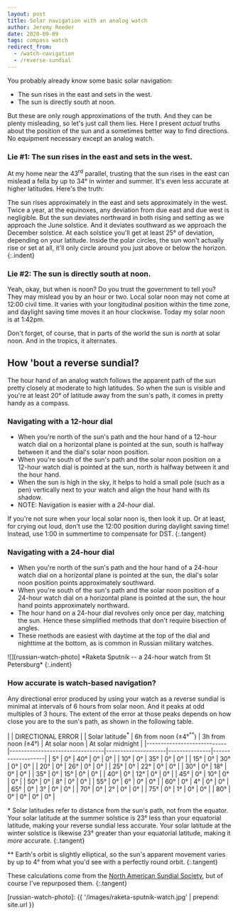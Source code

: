 ```yaml
---
layout: post
title: Solar navigation with an analog watch
author: Jeremy Reeder
date: 2020-09-09
tags: compass watch
redirect_from:
  - /watch-navigation
  - /reverse-sundial
---
```


You probably already know some basic solar navigation:
- The sun rises in the east and sets in the west.
- The sun is directly south at noon.

But these are only rough approximations of the truth. And they can be plenty
misleading, so let's just call them lies. Here I present _actual_ truths about
the position of the sun and a sometimes better way to find directions. No
equipment necessary except an analog watch.

### Lie #1: The sun rises in the east and sets in the west.

At my home near the 43<sup>rd</sup> parallel, trusting that the sun rises in
the east can mislead a fella by up to 34° in winter and summer. It's even less
accurate at higher latitudes. Here's the truth:

The sun rises approximately in the east and sets approximately in the west.
Twice a year, at the equinoxes, any deviation from due east and due west is
negligible.  But the sun deviates northward in both rising and setting as we
approach the June solstice.  And it deviates southward as we approach the
December solstice.  At each solstice you'll get at least 25° of deviation,
depending on your latitude.  Inside the polar circles, the sun won't actually
rise or set at all, it'll only circle around you just above or below the
horizon.
{:.indent}

### Lie #2: The sun is directly south at noon.

Yeah, okay, but when is noon? Do you trust the government to tell you? They may
mislead you by an hour or two. Local solar noon may not come at 12:00 civil
time. It varies with your longitudinal position within the time zone, and
daylight saving time moves it an hour clockwise. Today my solar noon is at
1:42pm.

Don't forget, of course, that in parts of the world the sun is _north_ at solar
noon. And in the tropics, it alternates.

## How 'bout a reverse sundial?

The hour hand of an analog watch follows the apparent path of the sun pretty
closely at moderate to high latitudes. So when the sun is visible and you're at
least 20° of latitude away from the sun's path, it comes in pretty handy as a
compass.

### Navigating with a 12-hour dial
- When you're north of the sun's path and the hour hand of a 12-hour watch dial on a horizontal plane is pointed at the sun, south is halfway between it and the dial's solar noon position.
- When you're south of the sun's path and the solar noon position on a 12-hour watch dial is pointed at the sun, north is halfway between it and the hour hand.
- When the sun is high in the sky, it helps to hold a small pole (such as a pen) vertically next to your watch and align the hour hand with its shadow.
- NOTE: Navigation is easier with a _24-hour_ dial.

If you're not sure when your local solar noon is, then look it up. Or at least, for crying out loud, don't use the 12:00 position during daylight saving time! Instead, use 1:00 in summertime to compensate for DST.
{:.tangent}

### Navigating with a 24-hour dial
- When you're north of the sun's path and the hour hand of a 24-hour watch dial on a horizontal plane is pointed at the sun, the dial's solar noon position points approximately southward.
- When you're south of the sun's path and the solar noon position of a 24-hour watch dial on a horizontal plane is pointed at the sun, the hour hand points approximately northward.
- The hour hand on a 24-hour dial revolves only once per day, matching the sun. Hence these simplified methods that don't require bisection of angles.
- These methods are easiest with daytime at the top of the dial and nighttime at the bottom, as is common in Russian military watches.

<div class="gallery" markdown="1">
![][russian-watch-photo]
*Raketa Sputnik -- a 24-hour watch from St Petersburg*
{:.indent}
</div>

### How accurate is watch-based navigation?

Any directional error produced by using your watch as a reverse sundial is
minimal at intervals of 6 hours from solar noon. And it peaks at odd multiples
of 3 hours. The extent of the error at those peaks depends on how close you are
to the sun's path, as shown in the following table.

|                            | DIRECTIONAL ERROR               |
| Solar latitude<sup>*</sup> | 6h from noon (±4°<sup>**</sup>) | 3h from noon (±4°)  | At solar noon | At solar midnight |
|----------------------------|---------------------------------|---------------------|---------------|-------------------|
| 5°                         | 0°                              | 40°                 | 0°            | 0°                |
| 10°                        | 0°                              | 35°                 | 0°            | 0°                |
| 15°                        | 0°                              | 30°                 | 0°            | 0°                |
| 20°                        | 0°                              | 26°                 | 0°            | 0°                |
| 25°                        | 0°                              | 22°                 | 0°            | 0°                |
| 30°                        | 0°                              | 18°                 | 0°            | 0°                |
| 35°                        | 0°                              | 15°                 | 0°            | 0°                |
| 40°                        | 0°                              | 12°                 | 0°            | 0°                |
| 45°                        | 0°                              | 10°                 | 0°            | 0°                |
| 50°                        | 0°                              | 8°                  | 0°            | 0°                |
| 55°                        | 0°                              | 6°                  | 0°            | 0°                |
| 60°                        | 0°                              | 4°                  | 0°            | 0°                |
| 65°                        | 0°                              | 3°                  | 0°            | 0°                |
| 70°                        | 0°                              | 2°                  | 0°            | 0°                |
| 75°                        | 0°                              | 1°                  | 0°            | 0°                |
| 80°                        | 0°                              | 0°                  | 0°            | 0°                |

\* Solar latitudes refer to distance from the sun's path, not from the equator.
Your solar latitude at the summer solstice is 23° less than your equatorial
latitude, making your reverse sundial less accurate. Your solar latitude at the
winter solstice is likewise 23° greater than your equatorial latitude, making
it _more_ accurate.
{:.tangent}

\** Earth's orbit is slightly elliptical, so the sun's apparent movement varies
by up to 4° from what you'd see with a perfectly round orbit.
{:.tangent}

These calculations come from the [North American Sundial
Society][calculations], but of course I've repurposed them.
{:.tangent}


[russian-watch-photo]: {{ '/images/raketa-sputnik-watch.jpg' | prepend: site.url }}

[calculations]:      https://sundials.org/index.php/teachers-corner/sundial-mathematics
